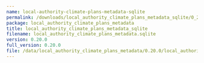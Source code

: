 ```yaml
---
name: local-authority-climate-plans-metadata-sqlite
permalink: /downloads/local_authority_climate_plans_metadata_sqlite/0_20_0
package: local_authority_climate_plans_metadata
title: local_authority_climate_plans_metadata_sqlite
filename: local_authority_climate_plans_metadata.sqlite
version: 0.20.0
full_version: 0.20.0
file: /data/local_authority_climate_plans_metadata/0.20.0/local_authority_climate_plans_metadata.sqlite
---
```

